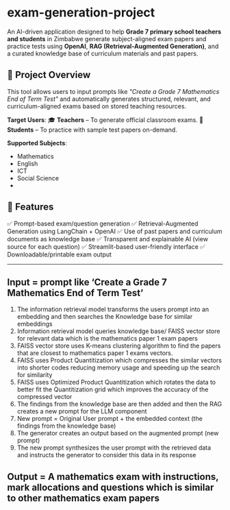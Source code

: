 # exam-generation-project

An AI-driven application designed to help **Grade 7 primary school teachers and students** in Zimbabwe generate subject-aligned exam papers and practice tests using **OpenAI**, **RAG (Retrieval-Augmented Generation)**, and a curated knowledge base of curriculum materials and past papers.

## 📌 Project Overview

This tool allows users to input prompts like _"Create a Grade 7 Mathematics End of Term Test"_ and automatically generates structured, relevant, and curriculum-aligned exams based on stored teaching resources.

**Target Users**:
🎓 **Teachers** – To generate official classroom exams.
📘 **Students** – To practice with sample test papers on-demand.

**Supported Subjects**:
- Mathematics
- English
- ICT
- Social Science
- 
## 🚀 Features
✅ Prompt-based exam/question generation
✅ Retrieval-Augmented Generation using LangChain + OpenAI
✅ Use of past papers and curriculum documents as knowledge base
✅ Transparent and explainable AI (view source for each question)
✅ Streamlit-based user-friendly interface
✅ Downloadable/printable exam output

---
## Input = prompt like ‘Create a Grade 7 Mathematics End of Term Test’
1. The information retrieval model transforms the users prompt into an embedding and then
searches the Knowledge base for similar embeddings
2. Information retrieval model queries knowledge base/ FAISS vector store for relevant data which
is the mathematics paper 1 exam papers
3. FAISS vector store uses K-means clustering algorithm to find the papers that are closest to
mathematics paper 1 exams vectors.
4. FAISS uses Product Quantitization which compresses the similar vectors into shorter codes
reducing memory usage and speeding up the search for similarity
5. FAISS uses Optimized Product Quantitization which rotates the data to better fit the
Quantitization grid which improves the accuracy of the compressed vector
6. The findings from the knowledge base are then added and then the RAG creates a new prompt
for the LLM component
7. New prompt = Original User prompt + the embedded context (the findings from the knowledge
base)
8. The generator creates an output based on the augmented prompt (new prompt)
9. The new prompt synthesizes the user prompt with the retrieved data and instructs the
generator to consider this data in its response
## Output = A mathematics exam with instructions, mark allocations and questions which is similar to other mathematics exam papers

